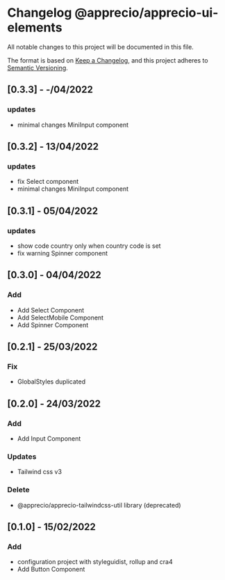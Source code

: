 # Changelog @apprecio/apprecio-ui-elements

All notable changes to this project will be documented in this file.

The format is based on [Keep a Changelog](https://keepachangelog.com/en/1.0.0/),
and this project adheres to [Semantic Versioning](https://semver.org/spec/v2.0.0.html).

## [0.3.3] - -/04/2022
### updates
- minimal changes MiniInput component

## [0.3.2] - 13/04/2022
### updates
- fix Select component
- minimal changes MiniInput component

## [0.3.1] - 05/04/2022
### updates
- show code country only when country code is set
- fix warning Spinner component

## [0.3.0] - 04/04/2022
### Add
- Add Select Component
- Add SelectMobile Component
- Add Spinner Component

## [0.2.1] - 25/03/2022
### Fix
- GlobalStyles duplicated

## [0.2.0] - 24/03/2022
### Add
- Add Input Component
### Updates
- Tailwind css v3
### Delete
- @apprecio/apprecio-tailwindcss-util library (deprecated)

## [0.1.0] - 15/02/2022
### Add
- configuration project with styleguidist, rollup and cra4
- Add Button Component
